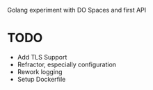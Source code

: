 Golang experiment with DO Spaces and first API

TODO
=
- Add TLS Support
- Refractor, especially configuration
- Rework logging
- Setup Dockerfile